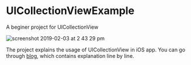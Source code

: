# UICollectionViewExample
A beginer project for UICollectionView

![screenshot 2019-02-03 at 2 43 29 pm](https://user-images.githubusercontent.com/10809719/52175035-84b3e980-27c3-11e9-8ae9-354d461db32c.png)

The project explains the usage of UICollectionView in iOS app.
You can go through [blog](), which contains explanation line by line.
